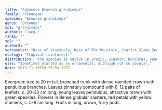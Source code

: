 ```yaml
---
title: "Fabaceae Brownea grandiceps"
family: "Fabaceae"
species: "Brownea grandiceps"
genus: "Brownea"
sp1: "grandiceps"
author1: "Jacq."
rank1: ""
sp2: ""
author2: ""
vernacular: "Rose of Venezuela, Rose of The Mountain, Scarlet Glame Bean"
ecology: "Tropical rainforest."
distribution: "The species is native in Brazil, Ecuador, Honduras, Venezuela and Colombia."
uses: "Sometimes planted as an ornamental, although not so popular."
date: 2019-11-13T09:35:09.128Z
---
```

Evergreen tree to 20 m tall, branched trunk with dense rounded crown with pendulous branches. Leaves pinnately compound with 8-12 pairs of leaflets, c. 20-30 cm long; young leaves pendulous, attractive brown with green speckles. Flowers in dense globular clusters, red petals with yellow stamens, c. 5-8 cm long. Fruits in long, brown, furry pods.